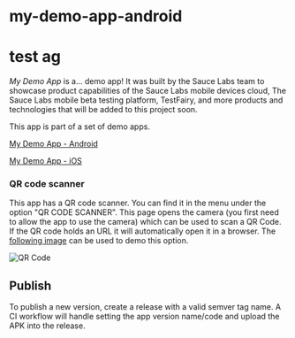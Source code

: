 # my-demo-app-android
# test ag
*My Demo App* is a... demo app! 
It was built by the Sauce Labs team to showcase product capabilities of the Sauce Labs mobile devices cloud, The Sauce Labs mobile beta testing platform, TestFairy, and more products and technologies that will be added to this project soon.

This app is part of a set of demo apps.

[My Demo App - Android](https://github.com/saucelabs/my-demo-app-android)

[My Demo App - iOS](https://github.com/saucelabs/my-demo-app-ios)

### QR code scanner

This app has a QR code scanner.
You can find it in the menu under the option "QR CODE SCANNER".
This page opens the camera (you first need to allow the app to use the camera) which can be used to scan a QR Code.
If the QR code holds an URL it will automatically open it in a browser. The [following image](./docs/assets/qr-code.png)
can be used to demo this option.

![QR Code](./docs/assets/qr-code.png)

## Publish

To publish a new version, create a release with a valid semver tag name. A CI workflow will handle setting the app version name/code and upload the APK into the release. 
